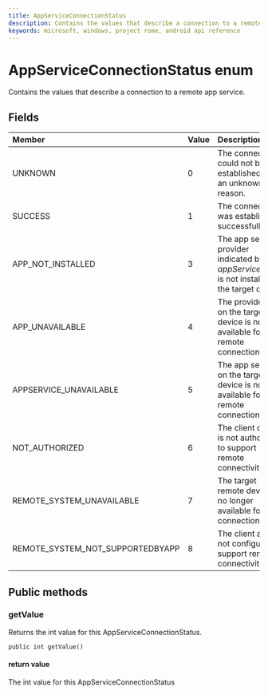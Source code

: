 ```yaml
---
title: AppServiceConnectionStatus 
description: Contains the values that describe a connection to a remote app service.
keywords: microsoft, windows, project rome, android api reference
---
```


# AppServiceConnectionStatus enum
Contains the values that describe a connection to a remote app service.

## Fields

|Member   |Value   |Description   |
|:--------|:-------|:-------------|
|UNKNOWN|0|The connection could not be established for an unknown reason.|
|SUCCESS|1|The connection was established successfully. |
|APP_NOT_INSTALLED |3 |The app service provider indicated by *appServiceName* is not installed on the target device. |
|APP_UNAVAILABLE |4 |The provider app on the target device is not available for remote connection. |
|APPSERVICE_UNAVAILABLE |5 |The app service on the target device is not available for remote connection. |
|NOT_AUTHORIZED |6 |The client device is not authorized to support remote connectivity. |
|REMOTE_SYSTEM_UNAVAILABLE |7 |The target remote device is no longer available for connection.|
|REMOTE_SYSTEM_NOT_SUPPORTEDBYAPP |8 |The client app is not configured to support remote connectivity. |

## Public methods

### getValue
Returns the int value for this AppServiceConnectionStatus.

`public int getValue()`

#### return value  
The int value for this AppServiceConnectionStatus
